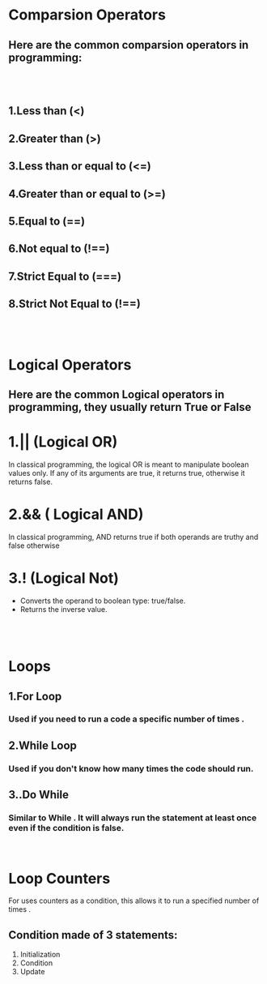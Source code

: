 # Comparsion Operators 

## Here are the common comparsion operators in programming:

<br> <br>

## 1.Less than (<) 

## 2.Greater than (>) 

## 3.Less than or equal to (<=) 

## 4.Greater than or equal to (>=) 

## 5.Equal to (==) 

## 6.Not equal to (!==)

## 7.Strict Equal to (===)

## 8.Strict Not Equal to (!==)


<br><br>

# Logical Operators 

## Here are the common Logical operators in programming, they usually return True or False

# 1.|| (Logical OR)

In classical programming, the logical OR is meant to manipulate boolean values only. If any of its arguments are true, it returns true, otherwise it returns false.

# 2.&& ( Logical AND)

In classical programming, AND returns true if both operands are truthy and false otherwise

# 3.! (Logical Not)

* Converts the operand to boolean type: true/false.
* Returns the inverse value.

<br>
<br>

# Loops

## 1.For Loop

### Used if you need to run a code  a specific number of times .

## 2.While Loop

### Used if you don't know how many times the code should run.

## 3..Do While 

### Similar to While . It will always run the statement at least once even if the condition is false.

<br>

# Loop Counters 

For uses counters as a condition, this allows it to run a specified number of times .

## Condition made of 3 statements:
1. Initialization
2. Condition
3. Update
